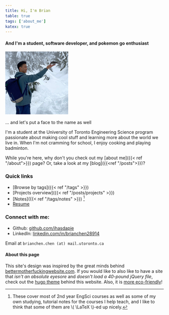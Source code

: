 ```yaml
---
title: Hi, I'm Brian
table: true
tags: ['about_me']
katex: true
---
```


####  And I'm a student, software developer, and pokemon go enthusiast

![me](profile-picture.jpg)

... and let's put a face to the name as well

I'm a student at the University of Toronto Engineering Science program passionate about making cool stuff and learning more about the world we live in.
When I'm not cramming for school, I enjoy cooking and playing badminton.

While you're here, why don't you check out my [about me]({{< ref "/about">}}) page?
Or, take a look at my [blog]({{<ref "/posts">}})?


### Quick links
- [Browse by tags]({{< ref "/tags" >}})
- [Projects overview]({{< ref "/posts/projects" >}})
- [Notes]({{< ref "/tags/notes" >}}) [^notes]
- [Resume](resume.pdf)

[^notes]: These cover most of 2nd year EngSci courses as well as some of my own studying, tutorial notes for the courses I help teach, and I like to think that some of them are \\( \LaTeX \\)-ed up nicely.


###  Connect with me:

- Github: [github.com/ihasdapie](https://github.com/ihasdapie)
- LinkedIn: [linkedin.com/in/brianchen28914](https://linkedin.com/in/brianchen28914)

Email at `brianchen.chen (at) mail.utoronto.ca`


#### About this page
This site's design was inspired by the great minds behind [bettermotherfuckingwebsite.com](http://bettermotherfuckingwebsite.com/). 
If you would like to also like to have a site that *isn't an absolute eyesore* and *doesn't load a 40-pound jQuery file*, check out the [hugo theme](https://github.com/ihasdapie/bettermotherfuckinghugowebsite/) behind this website. 
Also, it is [more eco-friendly](https://www.websitecarbon.com/website/chenbrian-ca/)!





